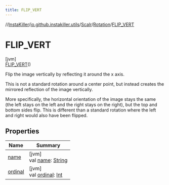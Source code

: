 ```yaml
---
title: FLIP_VERT
---
```

//[InstaKiller](../../../../../index.html)/[io.github.instakiller.utils](../../../index.html)/[Scalr](../../index.html)/[Rotation](../index.html)/[FLIP_VERT](index.html)



# FLIP_VERT



[jvm]\
[FLIP_VERT](index.html)()



Flip the image vertically by reflecting it around the x axis.



This is not a standard rotation around a center point, but instead creates the mirrored reflection of the image vertically.



More specifically, the horizontal orientation of the image stays the same (the left stays on the left and the right stays on the right), but the top and bottom sides flip. This is different than a standard rotation where the left and right would also have been flipped.



## Properties


| Name | Summary |
|---|---|
| [name](../-c-w_90/index.html#-372974862%2FProperties%2F863300109) | [jvm]<br>val [name](../-c-w_90/index.html#-372974862%2FProperties%2F863300109): [String](https://kotlinlang.org/api/latest/jvm/stdlib/kotlin/-string/index.html) |
| [ordinal](../-c-w_90/index.html#-739389684%2FProperties%2F863300109) | [jvm]<br>val [ordinal](../-c-w_90/index.html#-739389684%2FProperties%2F863300109): [Int](https://kotlinlang.org/api/latest/jvm/stdlib/kotlin/-int/index.html) |

